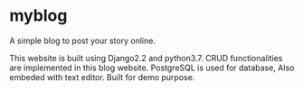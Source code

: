 # myblog
 A simple blog to post your story online.
 
 This website is built using Django2.2 and python3.7.
 CRUD functionalities are implemented in this blog website.
 PostgreSQL is used for database, Also embeded with text editor.
 Built for demo purpose.
